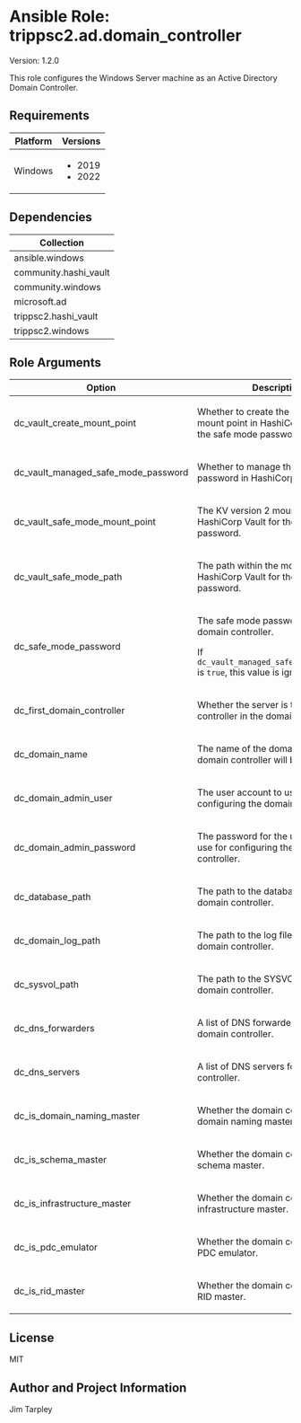 <!-- BEGIN_ANSIBLE_DOCS -->

# Ansible Role: trippsc2.ad.domain_controller
Version: 1.2.0

This role configures the Windows Server machine as an Active Directory Domain Controller.

## Requirements

| Platform | Versions |
| -------- | -------- |
| Windows | <ul><li>2019</li><li>2022</li></ul> |

## Dependencies

| Collection |
| ---------- |
| ansible.windows |
| community.hashi_vault |
| community.windows |
| microsoft.ad |
| trippsc2.hashi_vault |
| trippsc2.windows |

## Role Arguments
|Option|Description|Type|Required|Choices|Default|
|---|---|---|---|---|---|
| dc_vault_create_mount_point | <p>Whether to create the KV version 2 mount point in HashiCorp Vault for the safe mode password.</p> | bool | no |  | true |
| dc_vault_managed_safe_mode_password | <p>Whether to manage the safe mode password in HashiCorp Vault.</p> | bool | no |  | true |
| dc_vault_safe_mode_mount_point | <p>The KV version 2 mount point in HashiCorp Vault for the safe mode password.</p> | str | no |  | os |
| dc_vault_safe_mode_path | <p>The path within the mount point in HashiCorp Vault for the safe mode password.</p> | str | no |  | {{ inventory_hostname }}/safe_mode |
| dc_safe_mode_password | <p>The safe mode password for the domain controller.</p><p>If `dc_vault_managed_safe_mode_password` is `true`, this value is ignored.</p> | str | no |  |  |
| dc_first_domain_controller | <p>Whether the server is the first domain controller in the domain.</p> | bool | no |  | false |
| dc_domain_name | <p>The name of the domain to which the domain controller will belong.</p> | str | yes |  |  |
| dc_domain_admin_user | <p>The user account to use for configuring the domain controller.</p> | str | yes |  |  |
| dc_domain_admin_password | <p>The password for the user account to use for configuring the domain controller.</p> | str | yes |  |  |
| dc_database_path | <p>The path to the database files for the domain controller.</p> | path | no |  | C:\Windows\NTDS |
| dc_domain_log_path | <p>The path to the log files for the domain controller.</p> | path | no |  | C:\Windows\Logs |
| dc_sysvol_path | <p>The path to the SYSVOL files for the domain controller.</p> | path | no |  | C:\Windows\SYSVOL |
| dc_dns_forwarders | <p>A list of DNS forwarders for the domain controller.</p> | list of 'str' | no |  | ["8.8.8.8", "4.2.2.2"] |
| dc_dns_servers | <p>A list of DNS servers for the domain controller.</p> | list of 'str' | yes |  |  |
| dc_is_domain_naming_master | <p>Whether the domain controller is the domain naming master.</p> | bool | no |  | false |
| dc_is_schema_master | <p>Whether the domain controller is the schema master.</p> | bool | no |  | false |
| dc_is_infrastructure_master | <p>Whether the domain controller is the infrastructure master.</p> | bool | no |  | false |
| dc_is_pdc_emulator | <p>Whether the domain controller is the PDC emulator.</p> | bool | no |  | false |
| dc_is_rid_master | <p>Whether the domain controller is the RID master.</p> | bool | no |  | false |


## License
MIT

## Author and Project Information
Jim Tarpley
<!-- END_ANSIBLE_DOCS -->
